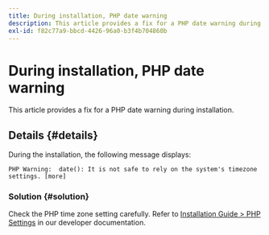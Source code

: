 ```yaml
---
title: During installation, PHP date warning
description: This article provides a fix for a PHP date warning during installation.
exl-id: f82c77a9-bbcd-4426-96a0-b3f4b704860b
---
```

# During installation, PHP date warning

This article provides a fix for a PHP date warning during installation.

## Details {#details}

During the installation, the following message displays:

```text
PHP Warning:  date(): It is not safe to rely on the system's timezone settings. [more]
```

### Solution {#solution}

Check the PHP time zone setting carefully. Refer to [Installation Guide > PHP Settings](https://devdocs.magento.com/guides/v2.3/install-gde/prereq/php-settings.html) in our developer documentation.
